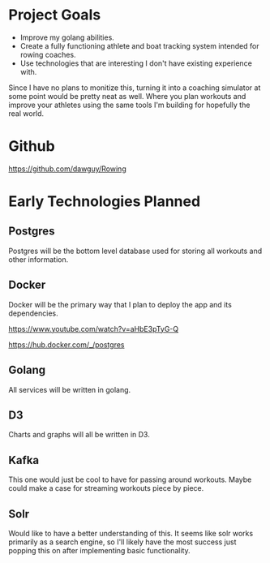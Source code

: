 # Project Goals
* Improve my golang abilities.
* Create a fully functioning athlete and boat tracking system intended for rowing coaches.
* Use technologies that are interesting I don't have existing experience with.

Since I have no plans to monitize this, turning it into a coaching simulator at some point would be pretty neat as well. Where you plan workouts and improve your athletes using the same tools I'm building for hopefully the real world.

# Github
https://github.com/dawguy/Rowing


# Early Technologies Planned

## Postgres
Postgres will be the bottom level database used for storing all workouts and other information.

## Docker
Docker will be the primary way that I plan to deploy the app and its dependencies.

https://www.youtube.com/watch?v=aHbE3pTyG-Q

https://hub.docker.com/_/postgres

## Golang
All services will be written in golang.

## D3
Charts and graphs will all be written in D3.

## Kafka
This one would just be cool to have for passing around workouts. Maybe could make a case for streaming workouts piece by piece.

## Solr
Would like to have a better understanding of this. It seems like solr works primarily as a search engine, so I'll likely have the most success just popping this on after implementing basic functionality.
